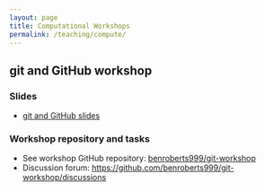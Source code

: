 ```yaml
---
layout: page
title: Computational Workshops
permalink: /teaching/compute/
---
```


## git and GitHub workshop

### Slides

* [git and GitHub slides](https://docs.google.com/presentation/d/1_vr6rSFEnR3vQKaKaPAe4Y9ECy6QbMDHU4nevcCBGus/edit?usp=sharing)
<!-- * Google slides version: <https://docs.google.com/presentation/d/1_vr6rSFEnR3vQKaKaPAe4Y9ECy6QbMDHU4nevcCBGus/edit?usp=sharing> -->
<!-- * zoom recording: <https://uqz.zoom.us/rec/share/GniZ-UC2H88yDCNvL6HgZ8CBkdImSWBFS-mEAZB8mz93TthDPY4zgP7cRD4-rGeD.W_U4HvDjM9rCMopN> -->

### Workshop repository and tasks

* See workshop GitHub repository: [benroberts999/git-workshop](https://github.com/benroberts999/git-workshop)
* Discussion forum: <https://github.com/benroberts999/git-workshop/discussions>
